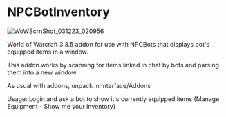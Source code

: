 # NPCBotInventory
![WoWScrnShot_031223_020956](https://user-images.githubusercontent.com/50698894/224517170-1b61be47-9b9d-43c6-8267-1eb0d972d4b3.jpg)

World of Warcraft 3.3.5 addon for use with NPCBots that displays bot's equipped items in a window.

This addon works by scanning for items linked in chat by bots and parsing them into a new window.

As usual with addons, unpack in Interface/Addons

Usage: Login and ask a bot to show it's currently equipped items (Manage Equipment - Show me your inventory)

